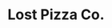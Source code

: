 ---
template: Post
title: Lost Pizza Co.
tags: Pizza, Wings
category: Regional Chain
phone: 901-221-8019
website: https://lostpizza.com/locations/collierville/
services: carry-out, curbside
---